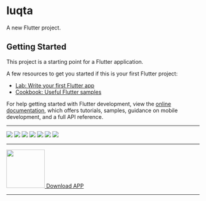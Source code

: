 # luqta

A new Flutter project.

## Getting Started

This project is a starting point for a Flutter application.

A few resources to get you started if this is your first Flutter project:

- [Lab: Write your first Flutter app](https://docs.flutter.dev/get-started/codelab)
- [Cookbook: Useful Flutter samples](https://docs.flutter.dev/cookbook)

For help getting started with Flutter development, view the
[online documentation](https://docs.flutter.dev/), which offers tutorials,
samples, guidance on mobile development, and a full API reference.
  <hr />
<img src="https://i.postimg.cc/d0TqtfXR/Screenshot-2025-06-17-23-01-04-05.jpg"  /> <img src="https://i.postimg.cc/HWtTxXSN/Screenshot-2025-06-17-23-01-08-86.jpg"/> <img src="https://i.postimg.cc/fR1NFKLV/Screenshot-2025-06-17-23-01-14-27.jpg" /> 
<img src="https://i.postimg.cc/FR4QFH0m/Screenshot-2025-06-17-23-01-33-55.jpg" /> <img src="https://i.postimg.cc/283rc7Xp/photo-4-2024-10-08-03-49-46.jpg" />  <img src="https://i.postimg.cc/pLFxxXHq/photo-7-2024-10-08-03-49-46.jpg" />
<img src="https://i.postimg.cc/pdMvdbVx/photo-8-2024-10-08-03-49-46.jpg" />


<hr />
<a href="https://uploadnow.io/f/1gW53h1" target="_blank">
   <img src="https://cdn.icon-icons.com/icons2/2415/PNG/512/android_original_logo_icon_146653.png" width="100px" /> Download APP
</a>
<hr />
